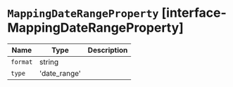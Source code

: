 # `MappingDateRangeProperty` [interface-MappingDateRangeProperty]

| Name | Type | Description |
| - | - | - |
| `format` | string | &nbsp; |
| `type` | 'date_range' | &nbsp; |

